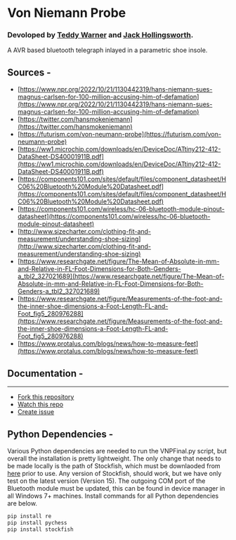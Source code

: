 # Von Niemann Probe
### Devoloped by [Teddy Warner](https://teddywarner.org/About-Me/about/) and [Jack Hollingsworth](http://fabacademy.org/2021/labs/charlotte/students/jack-hollingsworth/about/).

A AVR based bluetooth telegraph inlayed in a parametric shoe insole. 

## Sources -
 - [https://www.npr.org/2022/10/21/1130442319/hans-niemann-sues-magnus-carlsen-for-100-million-accusing-him-of-defamation](https://www.npr.org/2022/10/21/1130442319/hans-niemann-sues-magnus-carlsen-for-100-million-accusing-him-of-defamation)
 - [https://twitter.com/hansmokeniemann](https://twitter.com/hansmokeniemann)
 - [https://futurism.com/von-neumann-probe](https://futurism.com/von-neumann-probe)
 - [https://ww1.microchip.com/downloads/en/DeviceDoc/ATtiny212-412-DataSheet-DS40001911B.pdf](https://ww1.microchip.com/downloads/en/DeviceDoc/ATtiny212-412-DataSheet-DS40001911B.pdf)
 - [https://components101.com/sites/default/files/component_datasheet/HC06%20Bluetooth%20Module%20Datasheet.pdf](https://components101.com/sites/default/files/component_datasheet/HC06%20Bluetooth%20Module%20Datasheet.pdf)
 - [https://components101.com/wireless/hc-06-bluetooth-module-pinout-datasheet](https://components101.com/wireless/hc-06-bluetooth-module-pinout-datasheet)
 - [http://www.sizecharter.com/clothing-fit-and-measurement/understanding-shoe-sizing](http://www.sizecharter.com/clothing-fit-and-measurement/understanding-shoe-sizing)
 - [https://www.researchgate.net/figure/The-Mean-of-Absolute-in-mm-and-Relative-in-FL-Foot-Dimensions-for-Both-Genders-a_tbl2_327021689](https://www.researchgate.net/figure/The-Mean-of-Absolute-in-mm-and-Relative-in-FL-Foot-Dimensions-for-Both-Genders-a_tbl2_327021689)
 - [https://www.researchgate.net/figure/Measurements-of-the-foot-and-the-inner-shoe-dimensions-a-Foot-Length-FL-and-Foot_fig5_280976288](https://www.researchgate.net/figure/Measurements-of-the-foot-and-the-inner-shoe-dimensions-a-Foot-Length-FL-and-Foot_fig5_280976288)
 - [https://www.protalus.com/blogs/news/how-to-measure-feet](https://www.protalus.com/blogs/news/how-to-measure-feet)

## Documentation -

---
- [Fork this repository](https://github.com/Twarner491/VonNiemannProbe/fork)
- [Watch this repo](https://github.com/Twarner491/VonNiemannProbe/subscription)
- [Create issue](https://github.com/Twarner491/VonNiemannProbe/issues/new)

## Python Dependencies - 

Various Python dependencies are needed to run the VNPFinal.py script, but overall the installation is pretty lightweight. The only change that needs to be made locally is the path of Stockfish, which must be downlaoded from [here](https://stockfishchess.org/download/) prior to use. Any version of Stockfish, should work, but we have only test on the latest version (Version 15). 
The outgoing COM port of the Bluetooth module must be updated, this can be found in device manager in all Windows 7+ machines. 
Install commands for all Python dependencies are below.

```python
pip install re
pip install pychess
pip install stockfish
```
